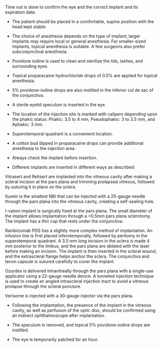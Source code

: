 Time out is done to confirm the eye and the correct implant and its expiration date.

- The patient should be placed in a comfortable, supine position with the head kept stable.

- The choice of anesthesia depends on the type of implant; larger implants may require local or general anesthesia. For smaller-sized implants, topical anesthesia is suitable. A few surgeons also prefer subconjunctival anesthesia.

- Povidone iodine is used to clean and sterilize the lids, lashes, and surrounding eyes.

- Topical proparacaine hydrochloride drops of 0.5% are applied for topical anesthesia.

- 5% povidone-iodine drops are also instilled in the inferior cul de sac of the conjunctiva.

- A sterile eyelid speculum is inserted in the eye.

- The location of the injection site is marked with calipers depending upon the phakic status: Phakic: 3.5 to 4 mm, Pseudophakic: 3 to 3.5 mm, and Aphakic: 3 mm.

- Superotemporal quadrant is a convenient location.

- A cotton bud dipped in proparacaine drops can provide additional anesthesia to the injection area.

- Always check the implant before insertion.

- Different implants are inserted in different ways as described:

Vitrasert and Retisert are implanted into the vitreous cavity after making a scleral incision at the pars plana and trimming prolapsed vitreous, followed by suturing it in place on the sclera.

Iluvein is the smallest NBI that can be injected with a 25-gauge needle through the pars plana into the vitreous cavity, creating a self-sealing hole.

I-vation implant is surgically fixed at the pars plana. The small diameter of the implant allows implantation through a <0.5mm pars plana sclerotomy. The implant has a thin cup that rests under the conjunctiva.

Ranibizumab PDS has a slightly more complex method of implantation. An infusion line is first placed inferotemporally, followed by peritomy in the superotemporal quadrant. A 3.5 mm long incision in the sclera is made 4 mm posterior to the limbus, and the pars plana are ablated with the laser before making an incision. The implant is then inserted in the scleral wound, and the extrascleral flange helps anchor the sclera. The conjunctiva and tenon capsule is sutured carefully to cover the implant.

Ozurdex is delivered intravitreally through the pars plana with a single-use applicator using a 22-gauge needle device. A tunneled injection technique is used to create an angled intrascleral injection tract to avoid a vitreous prolapse through the scleral puncture.

Verisome is injected with a 30-gauge injector via the pars plana.

- Following the implantation, the presence of the implant in the vitreous cavity, as well as perfusion of the optic disc, should be confirmed using an indirect ophthalmoscope after implantation.

- The speculum is removed, and topical 5% povidone-iodine drops are instilled.

- The eye is temporarily patched for an hour.